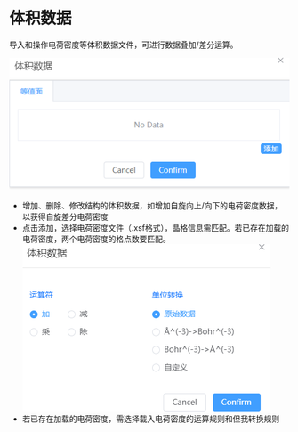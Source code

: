 # 体积数据

导入和操作电荷密度等体积数据文件，可进行数据叠加/差分运算。

![qstudio_manual_settings_volumedata](.././nested/qstudio_manual_settings_volumedata.png)
- 增加、删除、修改结构的体积数据，如增加自旋向上/向下的电荷密度数据，以获得自旋差分电荷密度
- 点击添加，选择电荷密度文件（.xsf格式），晶格信息需匹配。若已存在加载的电荷密度，两个电荷密度的格点数要匹配。
![qstudio_manual_settings_volumedata2](.././nested/qstudio_manual_settings_volumedata2.png)
- 若已存在加载的电荷密度，需选择载入电荷密度的运算规则和但我转换规则
